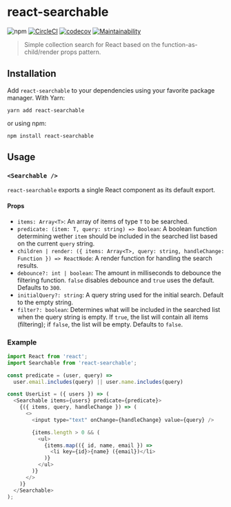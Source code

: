 # react-searchable
![npm](https://img.shields.io/npm/v/react-searchable.svg)
[![CircleCI](https://circleci.com/gh/prograsdk/react-searchable.svg?style=svg&circle-token=6f7f2fec7ee257f7fb0455c3d3c28a310cdeb55d)](https://circleci.com/gh/prograsdk/react-searchable)
[![codecov](https://codecov.io/gh/prograsdk/react-searchable/branch/master/graph/badge.svg)](https://codecov.io/gh/prograsdk/react-searchable)
[![Maintainability](https://api.codeclimate.com/v1/badges/b6c87833b7ac4a944217/maintainability)](https://codeclimate.com/github/prograsdk/react-searchable/maintainability)

> Simple collection search for React based on the function-as-child/render props pattern.

## Installation
Add `react-searchable` to your dependencies using your favorite package manager. With Yarn:

```
yarn add react-searchable
```

or using npm:

```
npm install react-searchable
```

## Usage

### `<Searchable />`
`react-searchable` exports a single React component as its default export.

#### Props
 * `items: Array<T>`: An array of items of type `T` to be searched.
 * `predicate: (item: T, query: string) => Boolean`: A boolean function determining wether `item` should be included in the searched list based on the current `query` string.
 * `children | render: ({ items: Array<T>, query: string, handleChange: Function }) => ReactNode`: A render function for handling the search results.
 * `debounce?: int | boolean`: The amount in milliseconds to debounce the filtering function. `false` disables debounce and `true` uses the default. Defaults to `300`.
 * `initialQuery?: string`: A query string used for the initial search. Default to the empty string.
 * `filter?: boolean`: Determines what will be included in the searched list when the query string is empty. If `true`, the list will contain all items (filtering); if `false`, the list will be empty. Defaults to `false`.


### Example
```javascript
import React from 'react';
import Searchable from 'react-searchable';

const predicate = (user, query) =>
  user.email.includes(query) || user.name.includes(query)

const UserList = ({ users }) => (
  <Searchable items={users} predicate={predicate}>
    {({ items, query, handleChange }) => (
      <>
        <input type="text" onChange={handleChange} value={query} />

        {items.length > 0 && (
          <ul>
            {items.map(({ id, name, email }) =>
              <li key={id}>{name} ({email})</li>
            )}
          </ul>
        )}
      </>
    )}
  </Searchable>
);
```
